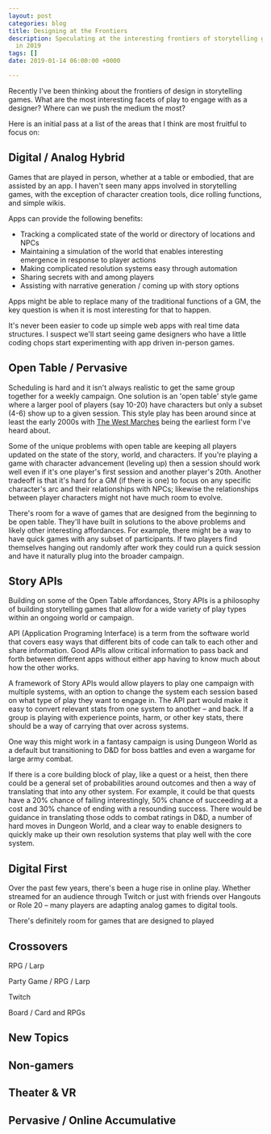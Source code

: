 ```yaml
---
layout: post
categories: blog
title: Designing at the Frontiers
description: Speculating at the interesting frontiers of storytelling game design
  in 2019
tags: []
date: 2019-01-14 06:00:00 +0000

---
```

Recently I've been thinking about the frontiers of design in storytelling games. What are the most interesting facets of play to engage with as a designer? Where can we push the medium the most?

Here is an initial pass at a list of the areas that I think are most fruitful to focus on:

## Digital / Analog Hybrid

Games that are played in person, whether at a table or embodied, that are assisted by an app. I haven't seen many apps involved in storytelling games, with the exception of character creation tools, dice rolling functions, and simple wikis.

Apps can provide the following benefits:

* Tracking a complicated state of the world or directory of locations and  NPCs
* Maintaining a simulation of the world that enables interesting emergence in response to player actions
* Making complicated resolution systems easy through automation
* Sharing secrets with and among players
* Assisting with narrative generation / coming up with story options

Apps might be able to replace many of the traditional functions of a GM, the key question is when it is most interesting for that to happen.

It's never been easier to code up simple web apps with real time data structures. I suspect we'll start seeing game designers who have a little coding chops start experimenting with app driven in-person games.

## Open Table / Pervasive

Scheduling is hard and it isn't always realistic to get the same group together for a weekly campaign. One solution is an 'open table' style game where a larger pool of players (say 10-20) have characters but only a subset (4-6) show up to a given session. This style play has been around since at least the early 2000s with [The West Marches](http://arsludi.lamemage.com/index.php/78/grand-experiments-west-marches/) being the earliest form I've heard about.

Some of the unique problems with open table are keeping all players updated on the state of the story, world, and characters. If you're playing a game with character advancement (leveling up) then a session should work well even if it's one player's first session and another player's 20th. Another tradeoff is that it's hard for a GM (if there is one) to focus on any specific character's arc and their relationships with NPCs; likewise the relationships between player characters might not have much room to evolve.

There's room for a wave of games that are designed from the beginning to be open table. They'll have built in solutions to the above problems and likely other interesting affordances. For example, there might be a way to have quick games with any subset of participants. If two players find themselves hanging out randomly after work they could run a quick session and have it naturally plug into the broader campaign.

## Story APIs

Building on some of the Open Table affordances, Story APIs is a philosophy of building storytelling games that allow for a wide variety of play types within an ongoing world or campaign.

API (Application Programing Interface) is a term from the software world that covers easy ways that different bits of code can talk to each other and share information. Good APIs allow critical information to pass back and forth between different apps without either app having to know much about how the other works.

A framework of Story APIs would allow players to play one campaign with  multiple systems, with an option to change the system each session based on what type of play they want to engage in. The API part would make it easy to convert relevant stats from one system to another – and back. If a group is playing with experience points, harm, or other key stats, there should be a way of carrying that over across systems.

One way this might work in a fantasy campaign is using Dungeon World as a default but transitioning to D&D for boss battles and even a wargame for large army combat.

If there is a core building block of play, like a quest or a heist, then there could be a general set of probabilities around outcomes and then a way of translating that into any other system. For example, it could be that quests have a 20% chance of failing interestingly, 50% chance of succeeding at a cost and 30% chance of ending with a resounding success. There would be guidance in translating those odds to combat ratings in D&D, a number of hard moves in Dungeon World, and a clear way to enable designers to quickly make up their own resolution systems that play well with the core system.

## Digital First

Over the past few years, there's been a huge rise in online play. Whether streamed for an audience through Twitch or just with friends over Hangouts or Role 20 – many players are adapting analog games to digital tools.

There's definitely room for games that are designed to played 

## Crossovers

RPG / Larp

Party Game / RPG / Larp

Twitch

Board / Card and RPGs

## New Topics

## Non-gamers

## Theater & VR

## Pervasive / Online Accumulative